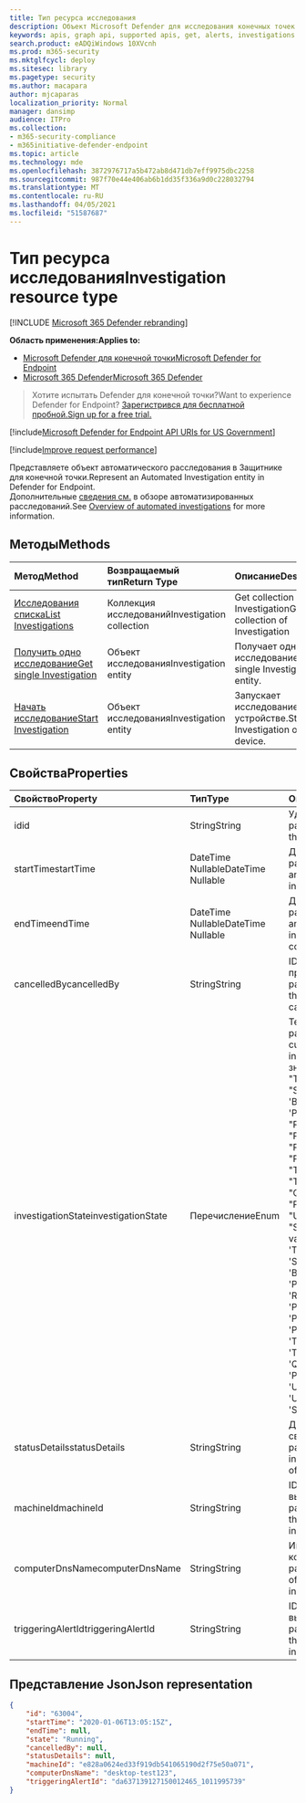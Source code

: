 ```yaml
---
title: Тип ресурса исследования
description: Объект Microsoft Defender для исследования конечных точек.
keywords: apis, graph api, supported apis, get, alerts, investigations
search.product: eADQiWindows 10XVcnh
ms.prod: m365-security
ms.mktglfcycl: deploy
ms.sitesec: library
ms.pagetype: security
ms.author: macapara
author: mjcaparas
localization_priority: Normal
manager: dansimp
audience: ITPro
ms.collection:
- m365-security-compliance
- m365initiative-defender-endpoint
ms.topic: article
ms.technology: mde
ms.openlocfilehash: 3872976717a5b472ab8d471db7eff9975dbc2258
ms.sourcegitcommit: 987f70e44e406ab6b1dd35f336a9d0c228032794
ms.translationtype: MT
ms.contentlocale: ru-RU
ms.lasthandoff: 04/05/2021
ms.locfileid: "51587687"
---
```

# <a name="investigation-resource-type"></a><span data-ttu-id="69d11-104">Тип ресурса исследования</span><span class="sxs-lookup"><span data-stu-id="69d11-104">Investigation resource type</span></span>

[!INCLUDE [Microsoft 365 Defender rebranding](../../includes/microsoft-defender.md)]

<span data-ttu-id="69d11-105">**Область применения:**</span><span class="sxs-lookup"><span data-stu-id="69d11-105">**Applies to:**</span></span>
- [<span data-ttu-id="69d11-106">Microsoft Defender для конечной точки</span><span class="sxs-lookup"><span data-stu-id="69d11-106">Microsoft Defender for Endpoint</span></span>](https://go.microsoft.com/fwlink/p/?linkid=2154037)
- [<span data-ttu-id="69d11-107">Microsoft 365 Defender</span><span class="sxs-lookup"><span data-stu-id="69d11-107">Microsoft 365 Defender</span></span>](https://go.microsoft.com/fwlink/?linkid=2118804)

> <span data-ttu-id="69d11-108">Хотите испытать Defender для конечной точки?</span><span class="sxs-lookup"><span data-stu-id="69d11-108">Want to experience Defender for Endpoint?</span></span> [<span data-ttu-id="69d11-109">Зарегистрився для бесплатной пробной.</span><span class="sxs-lookup"><span data-stu-id="69d11-109">Sign up for a free trial.</span></span>](https://www.microsoft.com/microsoft-365/windows/microsoft-defender-atp?ocid=docs-wdatp-exposedapis-abovefoldlink) 

[!include[Microsoft Defender for Endpoint API URIs for US Government](../../includes/microsoft-defender-api-usgov.md)]

[!include[Improve request performance](../../includes/improve-request-performance.md)]

<span data-ttu-id="69d11-110">Представляете объект автоматического расследования в Защитнике для конечной точки.</span><span class="sxs-lookup"><span data-stu-id="69d11-110">Represent an Automated Investigation entity in Defender for Endpoint.</span></span>
<br> <span data-ttu-id="69d11-111">Дополнительные [сведения см.](automated-investigations.md) в обзоре автоматизированных расследований.</span><span class="sxs-lookup"><span data-stu-id="69d11-111">See [Overview of automated investigations](automated-investigations.md) for more information.</span></span>

## <a name="methods"></a><span data-ttu-id="69d11-112">Методы</span><span class="sxs-lookup"><span data-stu-id="69d11-112">Methods</span></span>
<span data-ttu-id="69d11-113">Метод</span><span class="sxs-lookup"><span data-stu-id="69d11-113">Method</span></span>|<span data-ttu-id="69d11-114">Возвращаемый тип</span><span class="sxs-lookup"><span data-stu-id="69d11-114">Return Type</span></span> |<span data-ttu-id="69d11-115">Описание</span><span class="sxs-lookup"><span data-stu-id="69d11-115">Description</span></span>
:---|:---|:---
[<span data-ttu-id="69d11-116">Исследования списка</span><span class="sxs-lookup"><span data-stu-id="69d11-116">List Investigations</span></span>](get-investigation-collection.md) | <span data-ttu-id="69d11-117">Коллекция исследований</span><span class="sxs-lookup"><span data-stu-id="69d11-117">Investigation collection</span></span> | <span data-ttu-id="69d11-118">Get collection of Investigation</span><span class="sxs-lookup"><span data-stu-id="69d11-118">Get collection of Investigation</span></span>
[<span data-ttu-id="69d11-119">Получить одно исследование</span><span class="sxs-lookup"><span data-stu-id="69d11-119">Get single Investigation</span></span>](get-investigation-object.md) | <span data-ttu-id="69d11-120">Объект исследования</span><span class="sxs-lookup"><span data-stu-id="69d11-120">Investigation entity</span></span> | <span data-ttu-id="69d11-121">Получает одно целое исследование.</span><span class="sxs-lookup"><span data-stu-id="69d11-121">Gets single Investigation entity.</span></span>
[<span data-ttu-id="69d11-122">Начать исследование</span><span class="sxs-lookup"><span data-stu-id="69d11-122">Start Investigation</span></span>](initiate-autoir-investigation.md) | <span data-ttu-id="69d11-123">Объект исследования</span><span class="sxs-lookup"><span data-stu-id="69d11-123">Investigation entity</span></span> | <span data-ttu-id="69d11-124">Запускает исследование на устройстве.</span><span class="sxs-lookup"><span data-stu-id="69d11-124">Starts Investigation on a device.</span></span>


## <a name="properties"></a><span data-ttu-id="69d11-125">Свойства</span><span class="sxs-lookup"><span data-stu-id="69d11-125">Properties</span></span>
<span data-ttu-id="69d11-126">Свойство</span><span class="sxs-lookup"><span data-stu-id="69d11-126">Property</span></span> |  <span data-ttu-id="69d11-127">Тип</span><span class="sxs-lookup"><span data-stu-id="69d11-127">Type</span></span>    |   <span data-ttu-id="69d11-128">Описание</span><span class="sxs-lookup"><span data-stu-id="69d11-128">Description</span></span>
:---|:---|:---
<span data-ttu-id="69d11-129">id</span><span class="sxs-lookup"><span data-stu-id="69d11-129">id</span></span> | <span data-ttu-id="69d11-130">String</span><span class="sxs-lookup"><span data-stu-id="69d11-130">String</span></span> | <span data-ttu-id="69d11-131">Удостоверение объекта расследования.</span><span class="sxs-lookup"><span data-stu-id="69d11-131">Identity of the investigation entity.</span></span> 
<span data-ttu-id="69d11-132">startTime</span><span class="sxs-lookup"><span data-stu-id="69d11-132">startTime</span></span> | <span data-ttu-id="69d11-133">DateTime Nullable</span><span class="sxs-lookup"><span data-stu-id="69d11-133">DateTime Nullable</span></span> | <span data-ttu-id="69d11-134">Дата и время создания расследования.</span><span class="sxs-lookup"><span data-stu-id="69d11-134">The date and time when the investigation was created.</span></span> 
<span data-ttu-id="69d11-135">endTime</span><span class="sxs-lookup"><span data-stu-id="69d11-135">endTime</span></span> | <span data-ttu-id="69d11-136">DateTime Nullable</span><span class="sxs-lookup"><span data-stu-id="69d11-136">DateTime Nullable</span></span> | <span data-ttu-id="69d11-137">Дата и время завершения расследования.</span><span class="sxs-lookup"><span data-stu-id="69d11-137">The date and time when the investigation was completed.</span></span> 
<span data-ttu-id="69d11-138">cancelledBy</span><span class="sxs-lookup"><span data-stu-id="69d11-138">cancelledBy</span></span> | <span data-ttu-id="69d11-139">String</span><span class="sxs-lookup"><span data-stu-id="69d11-139">String</span></span> | <span data-ttu-id="69d11-140">ID пользователя или приложения, отменив это расследование.</span><span class="sxs-lookup"><span data-stu-id="69d11-140">The ID of the user/application that canceled that investigation.</span></span> 
<span data-ttu-id="69d11-141">investigationState</span><span class="sxs-lookup"><span data-stu-id="69d11-141">investigationState</span></span> | <span data-ttu-id="69d11-142">Перечисление</span><span class="sxs-lookup"><span data-stu-id="69d11-142">Enum</span></span> | <span data-ttu-id="69d11-143">Текущее состояние расследования.</span><span class="sxs-lookup"><span data-stu-id="69d11-143">The current state of the investigation.</span></span> <span data-ttu-id="69d11-144">Возможные значения: "Unknown", "Terminated", "SuccessfullyRemediated", 'Benign', 'Failed', 'PartiallyRemediated', "Running", "PendingApproval", "PendingResource", "PartiallyInvestigated", "TerminatedByUser", "TerminatedBySystem", "Queued", "InnerFailure", "PreexistingAlert", "UnsupportedAlert", "SuppressedAlert".</span><span class="sxs-lookup"><span data-stu-id="69d11-144">Possible values are: 'Unknown', 'Terminated', 'SuccessfullyRemediated', 'Benign', 'Failed', 'PartiallyRemediated', 'Running', 'PendingApproval', 'PendingResource', 'PartiallyInvestigated', 'TerminatedByUser', 'TerminatedBySystem', 'Queued', 'InnerFailure', 'PreexistingAlert', 'UnsupportedOs', 'UnsupportedAlertType', 'SuppressedAlert'.</span></span>
<span data-ttu-id="69d11-145">statusDetails</span><span class="sxs-lookup"><span data-stu-id="69d11-145">statusDetails</span></span> | <span data-ttu-id="69d11-146">String</span><span class="sxs-lookup"><span data-stu-id="69d11-146">String</span></span> | <span data-ttu-id="69d11-147">Дополнительные сведения о состоянии расследования.</span><span class="sxs-lookup"><span data-stu-id="69d11-147">Additional information about the state of the investigation.</span></span>
<span data-ttu-id="69d11-148">machineId</span><span class="sxs-lookup"><span data-stu-id="69d11-148">machineId</span></span> | <span data-ttu-id="69d11-149">String</span><span class="sxs-lookup"><span data-stu-id="69d11-149">String</span></span> | <span data-ttu-id="69d11-150">ID устройства, на котором выполняется расследование.</span><span class="sxs-lookup"><span data-stu-id="69d11-150">The ID of the device on which the investigation is executed.</span></span>
<span data-ttu-id="69d11-151">computerDnsName</span><span class="sxs-lookup"><span data-stu-id="69d11-151">computerDnsName</span></span> | <span data-ttu-id="69d11-152">String</span><span class="sxs-lookup"><span data-stu-id="69d11-152">String</span></span> | <span data-ttu-id="69d11-153">Имя устройства, на котором выполняется расследование.</span><span class="sxs-lookup"><span data-stu-id="69d11-153">The name of the device on which the investigation is executed.</span></span>
<span data-ttu-id="69d11-154">triggeringAlertId</span><span class="sxs-lookup"><span data-stu-id="69d11-154">triggeringAlertId</span></span> | <span data-ttu-id="69d11-155">String</span><span class="sxs-lookup"><span data-stu-id="69d11-155">String</span></span> | <span data-ttu-id="69d11-156">ID оповещений, которые вызвали расследование.</span><span class="sxs-lookup"><span data-stu-id="69d11-156">The ID of the alert that triggered the investigation.</span></span>


## <a name="json-representation"></a><span data-ttu-id="69d11-157">Представление Json</span><span class="sxs-lookup"><span data-stu-id="69d11-157">Json representation</span></span>

```json
{
    "id": "63004",
    "startTime": "2020-01-06T13:05:15Z",
    "endTime": null,
    "state": "Running",
    "cancelledBy": null,
    "statusDetails": null,
    "machineId": "e828a0624ed33f919db541065190d2f75e50a071",
    "computerDnsName": "desktop-test123",
    "triggeringAlertId": "da637139127150012465_1011995739"
}
```

